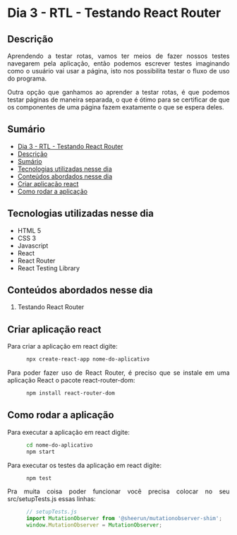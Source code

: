 # Dia 3 - RTL - Testando React Router

## Descrição
<p align="justify">
Aprendendo a testar rotas, vamos ter meios de fazer nossos testes navegarem pela aplicação, então podemos escrever testes imaginando como o usuário vai usar a página, isto nos possibilita testar o fluxo de uso do programa.
</p>
<p align="justify">
Outra opção que ganhamos ao aprender a testar rotas, é que podemos testar páginas de maneira separada, o que é ótimo para se certificar de que os componentes de uma página fazem exatamente o que se espera deles.
</p>

## Sumário
- [Dia 3 - RTL - Testando React Router](#dia-3---rtl---testando-react-router)
- [Descrição](#descrição)
- [Sumário](#sumário)
- [Tecnologias utilizadas nesse dia](#tecnologias-utilizadas-nesse-dia)
- [Conteúdos abordados nesse dia](#conteúdos-abordados-nesse-dia)
- [Criar aplicação react](#criar-aplicação-react)
- [Como rodar a aplicação](#como-rodar-a-aplicação)

## Tecnologias utilizadas nesse dia
- HTML 5
- CSS 3
- Javascript
- React
- React Router
- React Testing Library

## Conteúdos abordados nesse dia
1. Testando React Router

## Criar aplicação react
<p align="justify">
      Para criar a aplicação em react digite:
</p>

```bash
      npx create-react-app nome-do-aplicativo
```
<p align="justify">
      Para poder fazer uso de React Router, é preciso que se instale em uma aplicação React o pacote react-router-dom:
</p>

```bash
      npm install react-router-dom
```

## Como rodar a aplicação
<p align="justify">
      Para executar a aplicação em react digite:
</p>

```bash
      cd nome-do-aplicativo
      npm start
```

<p align="justify">
      Para executar os testes da aplicação em react digite:
</p>

```bash
      npm test
```

<p align="justify">
      Pra muita coisa poder funcionar você precisa colocar no seu src/setupTests.js essas linhas:
</p>

```js
      // setupTests.js
      import MutationObserver from '@sheerun/mutationobserver-shim';
      window.MutationObserver = MutationObserver;
```
